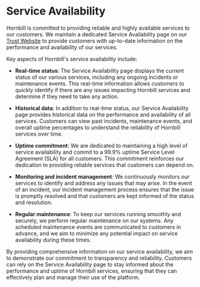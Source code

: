 # Service Availability 

Hornbill is committed to providing reliable and highly available services to our customers. We maintain a dedicated Service Availability page on our [Trust Website](https://trust.hornbill.com/availability/) to provide customers with up-to-date information on the performance and availability of our services.

Key aspects of Hornbill's service availability include:

- __Real-time status__: The Service Availability page displays the current status of our various services, including any ongoing incidents or maintenance events. This real-time information allows customers to quickly identify if there are any issues impacting Hornbill services and determine if they need to take any action.

- __Historical data__: In addition to real-time status, our Service Availability page provides historical data on the performance and availability of all services. Customers can view past incidents, maintenance events, and overall uptime percentages to understand the reliability of Hornbill services over time.

- __Uptime commitment__: We are dedicated to maintaining a high level of service availability and commit to a 99.9% uptime Service Level Agreement (SLA) for all customers. This commitment reinforces our dedication to providing reliable services that customers can depend on.

- __Monitoring and incident management__: We continuously monitors our services to identify and address any issues that may arise. In the event of an incident, our incident management process ensures that the issue is promptly resolved and that customers are kept informed of the status and resolution.

- __Regular maintenance__: To keep our services running smoothly and securely, we perform regular maintenance on our systems. Any scheduled maintenance events are communicated to customers in advance, and we aim to minimize any potential impact on service availability during these times.

By providing comprehensive information on our service availability, we aim to demonstrate our commitment to transparency and reliability. Customers can rely on the Service Availability page to stay informed about the performance and uptime of Hornbill services, ensuring that they can effectively plan and manage their use of the platform.